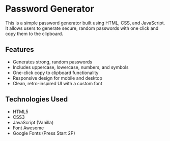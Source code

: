 # Password Generator

This is a simple password generator built using HTML, CSS, and JavaScript. It allows users to generate secure, random passwords with one click and copy them to the clipboard.

## Features

- Generates strong, random passwords
- Includes uppercase, lowercase, numbers, and symbols
- One-click copy to clipboard functionality
- Responsive design for mobile and desktop
- Clean, retro-inspired UI with a custom font

## Technologies Used

- HTML5
- CSS3
- JavaScript (Vanilla)
- Font Awesome
- Google Fonts (Press Start 2P)

